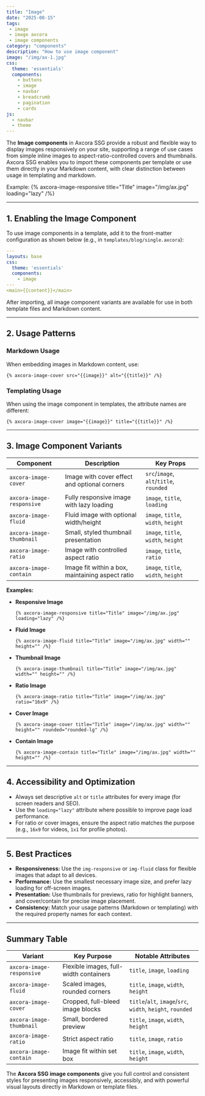 ```yaml
---
title: "Image"
date: "2025-08-15"
tags: 
 - image
 - image axcora
 - image components
category: "components"
description: "How to use image component"
image: "/img/ax-1.jpg"
css:
  theme: 'essentials'
  components:
    - buttons
    - image
    - navbar
    - breadcrumb
    - pagination
    - cards
js:
  - navbar
  - theme
---
```

The **Image components** in Axcora SSG provide a robust and flexible way to display images responsively on your site, supporting a range of use cases from simple inline images to aspect-ratio-controlled covers and thumbnails. Axcora SSG enables you to import these components per template or use them directly in your Markdown content, with clear distinction between usage in templating and markdown.

Example:
{% axcora-image-responsive title="Title" image="/img/ax.jpg" loading="lazy" /%}

---

## 1. Enabling the Image Component

To use image components in a template, add it to the front-matter configuration as shown below (e.g., in `templates/blog/single.axcora`):

```yaml
---
layouts: base
css:
  theme: 'essentials'
  components:
    - image
---
<main>{{content}}</main>
```

After importing, all image component variants are available for use in both template files and Markdown content.

---

## 2. Usage Patterns

### Markdown Usage

When embedding images in Markdown content, use:

```text
{% axcora-image-cover src="{{image}}" alt="{{title}}" /%}
```

### Templating Usage

When using the image component in templates, the attribute names are different:

```text
{% axcora-image-cover image="{{image}}" title="{{title}}" /%}
```

---

## 3. Image Component Variants

| Component                 | Description                                      | Key Props                                  |
|---------------------------|--------------------------------------------------|---------------------------------------------|
| `axcora-image-cover`      | Image with cover effect and optional corners     | `src`/`image`, `alt`/`title`, `rounded`    |
| `axcora-image-responsive` | Fully responsive image with lazy loading         | `image`, `title`, `loading`                |
| `axcora-image-fluid`      | Fluid image with optional width/height           | `image`, `title`, `width`, `height`        |
| `axcora-image-thumbnail`  | Small, styled thumbnail presentation             | `image`, `title`, `width`, `height`        |
| `axcora-image-ratio`      | Image with controlled aspect ratio               | `image`, `title`, `ratio`                  |
| `axcora-image-contain`    | Image fit within a box, maintaining aspect ratio | `image`, `title`, `width`, `height`        |

**Examples:**

- **Responsive Image**
  ```text
  {% axcora-image-responsive title="Title" image="/img/ax.jpg" loading="lazy" /%}
  ```
- **Fluid Image**
  ```text
  {% axcora-image-fluid title="Title" image="/img/ax.jpg" width="" height="" /%}
  ```
- **Thumbnail Image**
  ```text
  {% axcora-image-thumbnail title="Title" image="/img/ax.jpg" width="" height="" /%}
  ```
- **Ratio Image**
  ```text
  {% axcora-image-ratio title="Title" image="/img/ax.jpg" ratio="16x9" /%}
  ```
- **Cover Image**
  ```text
  {% axcora-image-cover title="Title" image="/img/ax.jpg" width="" height="" rounded="rounded-lg" /%}
  ```
- **Contain Image**
  ```text
  {% axcora-image-contain title="Title" image="/img/ax.jpg" width="" height="" /%}
  ```

---

## 4. Accessibility and Optimization

- Always set descriptive `alt` or `title` attributes for every image (for screen readers and SEO).
- Use the `loading="lazy"` attribute where possible to improve page load performance.
- For ratio or cover images, ensure the aspect ratio matches the purpose (e.g., `16x9` for videos, `1x1` for profile photos).

---

## 5. Best Practices

- **Responsiveness:** Use the `img-responsive` or `img-fluid` class for flexible images that adapt to all devices.
- **Performance:** Use the smallest necessary image size, and prefer lazy loading for off-screen images.
- **Presentation:** Use thumbnails for previews, ratio for highlight banners, and cover/contain for precise image placement.
- **Consistency:** Match your usage patterns (Markdown or templating) with the required property names for each context.

---

## Summary Table

| Variant                  | Key Purpose                              | Notable Attributes             |
|--------------------------|------------------------------------------|-------------------------------|
| `axcora-image-responsive`| Flexible images, full-width containers   | `title`, `image`, `loading`   |
| `axcora-image-fluid`     | Scaled images, rounded corners           | `title`, `image`, `width`, `height` |
| `axcora-image-cover`     | Cropped, full-bleed image blocks         | `title`/`alt`, `image`/`src`, `width`, `height`, `rounded` |
| `axcora-image-thumbnail` | Small, bordered preview                  | `title`, `image`, `width`, `height`  |
| `axcora-image-ratio`     | Strict aspect ratio                      | `title`, `image`, `ratio`           |
| `axcora-image-contain`   | Image fit within set box                 | `title`, `image`, `width`, `height` |

The **Axcora SSG image components** give you full control and consistent styles for presenting images responsively, accessibly, and with powerful visual layouts directly in Markdown or template files.
